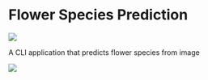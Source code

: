 # Flower Species Prediction

![](images/cover.png)

A CLI application that predicts flower species from image

![](images/model.png)
